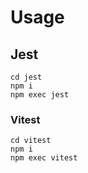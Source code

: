 # Usage

## Jest

```shell
cd jest
npm i
npm exec jest
```

### Vitest

```shell
cd vitest
npm i
npm exec vitest
```

